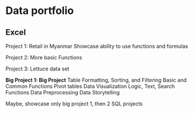 # Data portfolio

## Excel

Project 1: Retail in Myanmar
Showcase ability to use functions and formulas

Project 2: More basic Functions

Project 3: Lettuce data set

**Big Project 1: Big Project**
Table Formatting, Sorting, and Filtering
Basic and Common Functions
Pivot tables
Data Visualization
Logic, Text, Search Functions
Data Preprocessing
Data Storytelling

Maybe, showcase only big project 1, then 2 SQL projects
